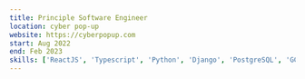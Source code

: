 ```yaml
---
title: Principle Software Engineer
location: cyber pop-up
website: https://cyberpopup.com
start: Aug 2022
end: Feb 2023
skills: ['ReactJS', 'Typescript', 'Python', 'Django', 'PostgreSQL', 'GCP', 'Docker']
---
```

